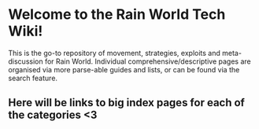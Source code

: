 # Welcome to the Rain World Tech Wiki!

This is the go-to repository of movement, strategies, exploits and meta-discussion for Rain World.
Individual comprehensive/descriptive pages are organised via more parse-able guides and lists, or can be found via the search feature.

## Here will be links to big index pages for each of the categories <3
